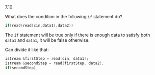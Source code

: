 7.10

What does the condition in the following `if` statement do?
````c++
if(read(read(cin,data1),data2))
````

The `if` statement will be true only if there is enough data to
satisfy both `data1` and `data1`, it will be false otherwise.

Can divide it like that:
````c++
istream &firstStep = read(cin, data1);
istream &secondStep = read(firstStep, data2);
if(secondStep)
````